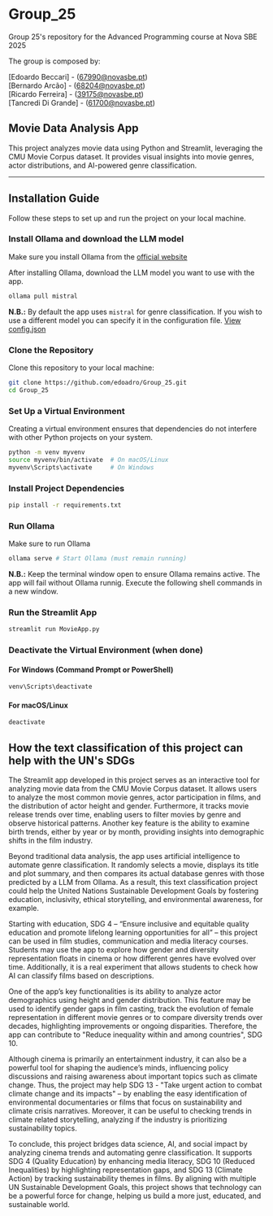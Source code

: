 # Group_25

Group 25's repository for the Advanced Programming course at Nova SBE 2025

The group is composed by:

[Edoardo Beccari] - (67990@novasbe.pt) \
[Bernardo Arcão] - (68204@novasbe.pt) \
[Ricardo Ferreira] - (39175@novasbe.pt) \
[Tancredi Di Grande] - (61700@novasbe.pt)

## Movie Data Analysis App

This project analyzes movie data using Python and Streamlit, leveraging the CMU Movie Corpus dataset. It provides visual insights into movie genres, actor distributions, and AI-powered genre classification.

---

## Installation Guide

Follow these steps to set up and run the project on your local machine.

### Install Ollama and download the LLM model

Make sure you install Ollama from the [official website](https://ollama.com/download/)

After installing Ollama, download the LLM model you want to use with the app.

```sh
ollama pull mistral
```

**N.B.:** By default the app uses `mistral` for genre classification. If you wish to use a different model you can specify it in the configuration file. [View config.json](config.json)

### Clone the Repository

Clone this repository to your local machine:

```sh
git clone https://github.com/edoadro/Group_25.git
cd Group_25
```

### Set Up a Virtual Environment

Creating a virtual environment ensures that dependencies do not interfere with other Python projects on your system.

```sh
python -m venv myvenv
source myvenv/bin/activate  # On macOS/Linux
myvenv\Scripts\activate     # On Windows
```

### Install Project Dependencies

```sh
pip install -r requirements.txt
```

### Run Ollama

Make sure to run Ollama

```sh
ollama serve # Start Ollama (must remain running)
```

**N.B.:** Keep the terminal window open to ensure Ollama remains active. The app will fail without Ollama runnig. Execute the following shell commands in a new window.

### Run the Streamlit App

```sh
streamlit run MovieApp.py
```

### Deactivate the Virtual Environment (when done)

#### **For Windows (Command Prompt or PowerShell)**

```sh
venv\Scripts\deactivate
```

#### **For macOS/Linux**

```sh
deactivate
```

## How the text classification of this project can help with the UN's SDGs

The Streamlit app developed in this project serves as an interactive tool for analyzing movie data from the CMU Movie Corpus dataset. It allows users to analyze the most common movie genres, actor participation in films, and the distribution of actor height and gender. Furthermore, it tracks movie release trends over time, enabling users to filter movies by genre and observe historical patterns. Another key feature is the ability to examine birth trends, either by year or by month, providing insights into demographic shifts in the film industry.

Beyond traditional data analysis, the app uses artificial intelligence to automate genre classification. It randomly selects a movie, displays its title and plot summary, and then compares its actual database genres with those predicted by a LLM from Ollama.
As a result, this text classification project could help the United Nations Sustainable Development Goals by fostering education, inclusivity, ethical storytelling, and environmental awareness, for example.

Starting with education, SDG 4 –  “Ensure inclusive and equitable quality education and promote lifelong learning opportunities for all” – this project can be used in film studies, communication and media literacy courses. Students may use the app to explore how gender and diversity representation floats in cinema or how different genres have evolved over time. Additionally, it is a real experiment that allows students to check how AI can classify films based on descriptions.

One of the app’s key functionalities is its ability to analyze actor demographics using height and gender distribution. This feature may be used to identify gender gaps in film casting, track the evolution of female representation in different movie genres or to compare diversity trends over decades, highlighting improvements or ongoing disparities. Therefore, the app can contribute to "Reduce inequality within and among countries", SDG 10.

Although cinema is primarily an entertainment industry, it can also be a powerful tool for shaping the audience’s minds, influencing policy discussions and raising awareness about important topics such as climate change.  Thus, the project may help SDG 13 - "Take urgent action to combat climate change and its impacts" – by enabling the easy identification of environmental documentaries or films that focus on sustainability and climate crisis narratives. Moreover, it can be useful to checking trends in climate related storytelling, analyzing if the industry is prioritizing sustainability topics.

To conclude, this project bridges data science, AI, and social impact by analyzing cinema trends and automating genre classification. It supports SDG 4 (Quality Education) by enhancing media literacy, SDG 10 (Reduced Inequalities) by highlighting representation gaps, and SDG 13 (Climate Action) by tracking sustainability themes in films. By aligning with multiple UN Sustainable Development Goals, this project shows that technology can be a powerful force for change, helping us build a more just, educated, and sustainable world.



